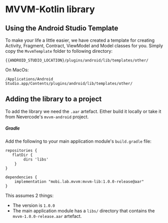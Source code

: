 # MVVM-Kotlin library


## Using the Android Studio Template

To make your life a little easier, we have created a template for creating Activity, Fragment, Contract, ViewModel and Model classes for you.
Simply copy the ``MvvmTemplate`` folder to following directory:

```
{{ANDROID_STUDIO_LOCATION}/plugins/android/lib/templates/other/
```

On MacOs:

```
/Applications/Android Studio.app/Contents/plugins/android/lib/templates/other/
```

## Adding the library to a project

To add the library we need the `.aar` artefact. Either build it locally or take it from Nevercode's `mvvm-android` project.

##### Gradle

Add the following to your main application module's `build.gradle` file:

```
repositories {
   flatDir {
        dirs 'libs'
    }
}

dependencies {
    implementation "mobi.lab.mvvm:mvvm-lib:1.0.0-release@aar"
}
```

This assumes 2 things:
* The version is `1.0.0`
* The main application module has a `libs/` directory that contains the `mvvm-1.0.0-release.aar` artefact.
